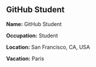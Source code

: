 ## GitHub Student

**Name:** GitHub Student

**Occupation:** Student

**Location:** San Francisco, CA, USA

**Vacation:** Paris

